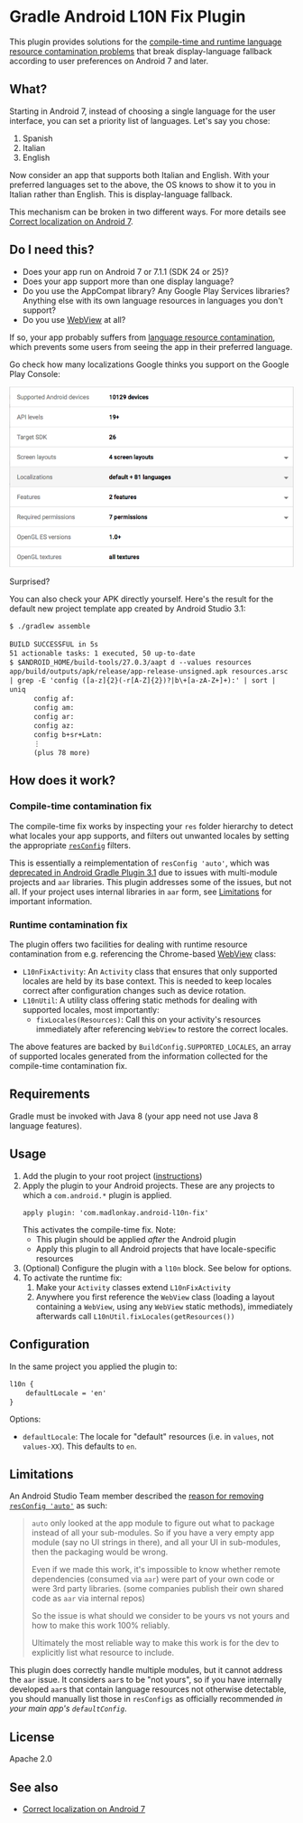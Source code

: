 # Gradle Android L10N Fix Plugin

This plugin provides solutions for the [compile-time and runtime language
resource contamination
problems](https://gist.github.com/amake/0ac7724681ac1c178c6f95a5b09f03ce) that
break display-language fallback according to user preferences on Android 7 and
later.

## What?

Starting in Android 7, instead of choosing a single language for the user
interface, you can set a priority list of languages. Let's say you chose:

1. Spanish
2. Italian
3. English

Now consider an app that supports both Italian and English. With your preferred
languages set to the above, the OS knows to show it to you in Italian rather
than English. This is display-language fallback.

This mechanism can be broken in two different ways. For more details see
[Correct localization on Android
7](https://gist.github.com/amake/0ac7724681ac1c178c6f95a5b09f03ce).

## Do I need this?

- Does your app run on Android 7 or 7.1.1 (SDK 24 or 25)?
- Does your app support more than one display language?
- Do you use the AppCompat library? Any Google Play Services libraries? Anything
  else with its own language resources in languages you don't support?
- Do you use
  [WebView](https://developer.android.com/reference/android/webkit/WebView.html)
  at all?

If so, your app probably suffers from [language resource
contamination](https://gist.github.com/amake/0ac7724681ac1c178c6f95a5b09f03ce),
which prevents some users from seeing the app in their preferred language.

Go check how many localizations Google thinks you support on the Google Play Console:

![Too many localizations](web/google-play-console-localizations.png)

Surprised?

You can also check your APK directly yourself. Here's the result for the default
new project template app created by Android Studio 3.1:

```
$ ./gradlew assemble

BUILD SUCCESSFUL in 5s
51 actionable tasks: 1 executed, 50 up-to-date
$ $ANDROID_HOME/build-tools/27.0.3/aapt d --values resources app/build/outputs/apk/release/app-release-unsigned.apk resources.arsc | grep -E 'config ([a-z]{2}(-r[A-Z]{2})?|b\+[a-zA-Z+]+):' | sort | uniq
      config af:
      config am:
      config ar:
      config az:
      config b+sr+Latn:
      ⋮
      (plus 78 more)
```

## How does it work?

### Compile-time contamination fix

The compile-time fix works by inspecting your `res` folder hierarchy to detect
what locales your app supports, and filters out unwanted locales by setting the
appropriate
[`resConfig`](https://google.github.io/android-gradle-dsl/current/com.android.build.gradle.internal.dsl.ProductFlavor.html#com.android.build.gradle.internal.dsl.ProductFlavor:resConfig%28java.lang.String%29)
filters.

This is essentially a reimplementation of `resConfig 'auto'`, which was
[deprecated in Android Gradle Plugin
3.1](https://android.googlesource.com/platform/tools/base/+/6b7799c36f1ba5194f73f5c14a7b0365a8428714%5E%21/)
due to issues with multi-module projects and `aar` libraries. This plugin
addresses some of the issues, but not all. If your project uses internal
libraries in `aar` form, see [Limitations](#limitations) for important
information.

### Runtime contamination fix

The plugin offers two facilities for dealing with runtime resource contamination
from e.g. referencing the Chrome-based
[WebView](https://developer.android.com/reference/android/webkit/WebView.html)
class:

- `L10nFixActivity`: An `Activity` class that ensures that only supported
  locales are held by its base context. This is needed to keep locales correct
  after configuration changes such as device rotation.
- `L10nUtil`: A utility class offering static methods for dealing with supported
  locales, most importantly:
  - `fixLocales(Resources)`: Call this on your activity's resources immediately
    after referencing `WebView` to restore the correct locales.

The above features are backed by `BuildConfig.SUPPORTED_LOCALES`, an array of
supported locales generated from the information collected for the compile-time
contamination fix.

## Requirements

Gradle must be invoked with Java 8 (your app need not use Java 8 language
features).

## Usage

1. Add the plugin to your root project
   ([instructions](https://plugins.gradle.org/plugin/com.madlonkay.android-l10n-fix))
2. Apply the plugin to your Android projects. These are any projects to which
   a `com.android.*` plugin is applied.
    ```
    apply plugin: 'com.madlonkay.android-l10n-fix'
    ```
   This activates the compile-time fix. Note:
    - This plugin should be applied *after* the Android plugin
    - Apply this plugin to all Android projects that have locale-specific
      resources
3. (Optional) Configure the plugin with a `l10n` block. See below for options.
4. To activate the runtime fix:
   1. Make your `Activity` classes extend `L10nFixActivity`
   2. Anywhere you first reference the `WebView` class (loading a layout
      containing a `WebView`, using any `WebView` static methods), immediately
      afterwards call `L10nUtil.fixLocales(getResources())`

## Configuration

In the same project you applied the plugin to:

```
l10n {
    defaultLocale = 'en'
}
```

Options:

- `defaultLocale`: The locale for "default" resources (i.e. in `values`, not
  `values-XX`). This defaults to `en`.

## Limitations

An Android Studio Team member described the [reason for removing `resConfig
'auto'`](https://www.reddit.com/r/androiddev/comments/8eb8vm/android_gradle_plugin_31x_commit_history/dy09tv1/)
as such:

> `auto` only looked at the app module to figure out what to package instead of
> all your sub-modules. So if you have a very empty app module (say no UI
> strings in there), and all your UI in sub-modules, then the packaging would be
> wrong.
>
> Even if we made this work, it's impossible to know whether remote dependencies
> (consumed via `aar`) were part of your own code or were 3rd party
> libraries. (some companies publish their own shared code as `aar` via internal
> repos)
>
> So the issue is what should we consider to be yours vs not yours and how to
> make this work 100% reliably.
>
> Ultimately the most reliable way to make this work is for the dev to
> explicitly list what resource to include.

This plugin does correctly handle multiple modules, but it cannot address the
`aar` issue. It considers `aar`s to be "not yours", so if you have internally
developed `aar`s that contain language resources not otherwise detectable, you
should manually list those in `resConfigs` as officially recommended *in your
main app's `defaultConfig`*.

## License

Apache 2.0

## See also

- [Correct localization on Android
  7](https://gist.github.com/amake/0ac7724681ac1c178c6f95a5b09f03ce)
